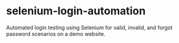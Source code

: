 # selenium-login-automation
Automated login testing using Selenium for valid, invalid, and forgot password scenarios on a demo website.
